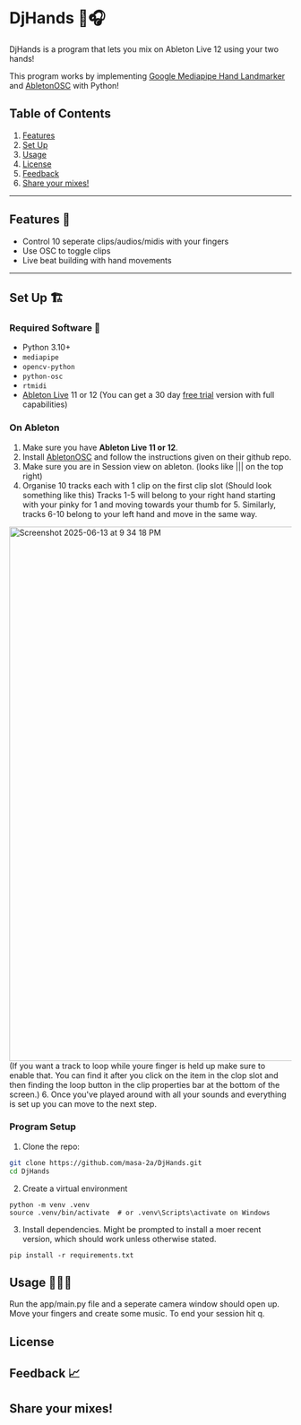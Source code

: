 
# DjHands 👋🎧

DjHands is a program that lets you mix on Ableton Live 12 using your two hands!

This program works by implementing [Google Mediapipe Hand Landmarker](https://ai.google.dev/edge/mediapipe/solutions/vision/hand_landmarker) and [AbletonOSC](https://github.com/ideoforms/AbletonOSC) with Python!

## Table of Contents
1. [Features](#features)
2. [Set Up](#set-up)
3. [Usage](#usage)
4. [License](#license)
5. [Feedback](#feedback)
6. [Share your mixes!](#share-your-mixes)
   
---

## Features 🎼
- Control 10 seperate clips/audios/midis with your fingers
- Use OSC to toggle clips
- Live beat building with hand movements

---

## Set Up 🏗

### Required Software 🎯
- Python 3.10+
- `mediapipe`
- `opencv-python`
- `python-osc`
- `rtmidi`
- [Ableton Live](https://www.ableton.com/en/) 11 or 12 (You can get a 30 day [free trial](https://www.ableton.com/en/trial/) version with full capabilities)

### On Ableton
1. Make sure you have **Ableton Live 11 or 12**.
2. Install [AbletonOSC](https://github.com/ideoforms/AbletonOSC) and follow the instructions given on their github repo.
3. Make sure you are in Session view on ableton. (looks like ||| on the top right)
5. Organise 10 tracks each with 1 clip on the first clip slot (Should look something like this) Tracks 1-5 will belong to your right hand starting with your pinky for 1 and moving towards your thumb for 5. Similarly, tracks 6-10 belong to your left hand and move in the same way.
<img width="954" alt="Screenshot 2025-06-13 at 9 34 18 PM" src="https://github.com/user-attachments/assets/0f4e589d-b156-41c1-bea2-d09c75a15d91" />
(If you want a track to loop while youre finger is held up make sure to enable that. You can find it after you click on the item in the clop slot and then finding the loop button in the clip properties bar at the bottom of the screen.)
6. Once you've played around with all your sounds and everything is set up you can move to the next step.

### Program Setup

1. Clone the repo:
```bash
git clone https://github.com/masa-2a/DjHands.git
cd DjHands
```

2. Create a virtual environment
```
python -m venv .venv
source .venv/bin/activate  # or .venv\Scripts\activate on Windows
```

3. Install dependencies. Might be prompted to install a moer recent version, which should work unless otherwise stated.
```
pip install -r requirements.txt
```

## Usage 🧚🏽‍♀️

 Run the app/main.py file and a seperate camera window should open up. Move your fingers and create some music. To end your session hit q.
 
## License

## Feedback 📈

## Share your mixes!
